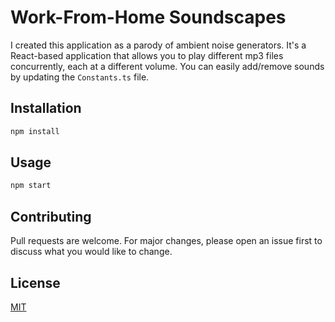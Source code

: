 # Work-From-Home Soundscapes

I created this application as a parody of ambient noise generators. It's a React-based application that allows you to play different mp3 files concurrently, each at a different volume. You can easily add/remove sounds by updating the ```Constants.ts``` file.

## Installation

```bash
npm install
```

## Usage

```bash
npm start
```

## Contributing
Pull requests are welcome. For major changes, please open an issue first to discuss what you would like to change.

## License
[MIT](https://choosealicense.com/licenses/mit/)